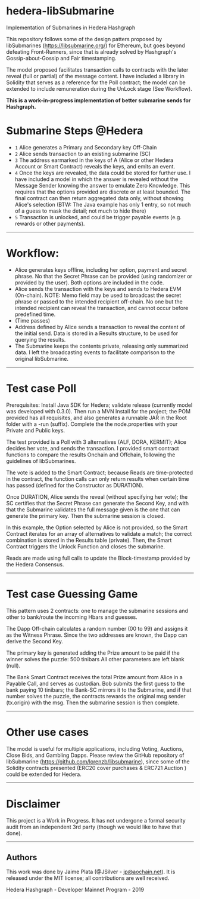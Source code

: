# hedera-libSubmarine
Implementation of Submarines in Hedera Hashgraph

This repository follows some of the design patters proposed by libSubmarines
(https://libsubmarine.org/) for Ethereum, but goes beyond defeating Front-Runners, 
since that is already solved by Hashgraph's Gossip-about-Gossip and Fair timestamping.

The model proposed facilitates transaction calls to contracts with the later reveal (full 
or partial) of the message content. I have included a library in Solidity that serves as a 
reference for the Poll contract; the model can be extended to include remuneration during 
the UnLock stage (See Workflow).

**This is a work-in-progress implementation of better submarine sends for Hashgraph.**

# Submarine Steps @Hedera

- `1` Alice generates a Primary and Secondary key Off-Chain 
- `2` Alice sends transaction to an existing submarine (SC)
- `3` The address earmarked in the keys of A (Alice or other Hedera Account or Smart Contract) 
      reveals the keys, and emits an event.
- `4` Once the keys are revealed, the data could be stored for further use. I have included
      a model in which the answer is revealed without the Message Sender knowing the answer
      to emulate Zero Knowledge. This requires that the options provided are discrete or 
      at least bounded. The final contract can then return aggregated data only, without showing 
      Alice's selection (BTW: The Java example has only 1 entry, so not much of a guess to mask the detail; not much to hide there)  
- `5` Transaction is unlocked, and could be trigger payable events (e.g. rewards or other 
      payments).

-----------
# Workflow:
- Alice generates keys offline, including her option, payment and secret phrase. No that the Secret Phrase can be provided (using randomizer or provided by the user). Both options are included in the code.
- Alice sends the transaction with the keys and sends to Hedera EVM (On-chain).
  NOTE: Memo field may be used to broadcast the secret phrase or passed to the intended recipient 
  off-chain. No one but the intended recipient can reveal the transaction, and cannot occur
  before predefined time.
- (Time passes)
- Address defined by Alice sends a transaction to reveal the content of the initial send. Data is stored in a Results structure, to be used for querying the results.
- The Submarine keeps the contents private, releasing only summarized data. I left the broadcasting events to
  facilitate comparison to the original libSubmarine.

-----------
# Test case Poll 

Prerequisites:
Install Java SDK for Hedera; validate release (currently model was developed with 0.3.0).
Then run a MVN Install for the project; the POM provided has all requisites, and also generates a runnable 
JAR in the Root folder with a -run (suffix).
Complete the the node.properties with your Private and Public keys.


The test provided is a Poll with 3 alternatives (ALF, DORA, KERMIT); Alice decides her vote, and sends 
the transaction.
I provided smart contract functions to compare the results Onchain and Offchain, following the guidelines 
of libSubmarines.

The vote is added to the Smart Contract; because Reads are time-protected in the contract, the function
calls can only return results when certain time has passed (defined for the Constructor as DURATION).

Once DURATION, Alice sends the reveal (without specifying her vote); the SC certifies that 
the Secret Phrase can generate the Second Key, and with that the Submarine validates the full message given 
is the one that can generate the primary key. Then the submarine session is closed.

In this example, the Option selected by Alice is not provided, so the Smart Contract iterates for an 
array of alternatives to validate a match; the correct combination is stored in the Results table (private).
Then, the Smart Contract triggers the Unlock Function and closes the submarine.

Reads are made using full calls to update the Block-timestamp provided by the Hedera Consensus.

-----------
# Test case Guessing Game

This pattern uses 2 contracts: one to manage the submarine sessions and other to bank/route the incoming Hbars and guesses.

The Dapp Off-chain calculates a random number (00 to 99) and assigns it as the Witness Phrase. Since the two addresses
are known, the Dapp can derive the Second Key.

The primary key is generated adding the Prize amount to be paid if the winner solves the puzzle: 500 tinibars
All other parameters are left blank (null).

The Bank Smart Contract receives the total Prize amount from Alice in a Payable Call, and serves as custodian.
Bob submits the first guess to the bank paying 10 tinibars; the Bank-SC mirrors it to the Submarine, and if that number solves
the puzzle, the contracts rewards the original msg sender (tx.origin) with the msg. Then the submarine session is then complete. 

-------------
# Other use cases
The model is useful for multiple applications, including Voting, Auctions, Close Bids, and Gambling Dapps.
Please review the GitHub repository of libSubmarine (https://github.com/lorenzb/libsubmarine), since
some of the Solidity contracts presented (ERC20 cover purchases & ERC721 Auction ) could be extended
for Hedera.

-------------
# Disclaimer
This project is a Work in Progress. It has not undergone a formal security audit from an independent 
3rd party (though we would like to have that done).

-----------
## Authors

This work was done by Jaime Plata (@JSilver - jp@aochain.net). It is released under the MIT license; all contributions 
are well received.

Hedera Hashgraph - Developer Mainnet Program - 2019

